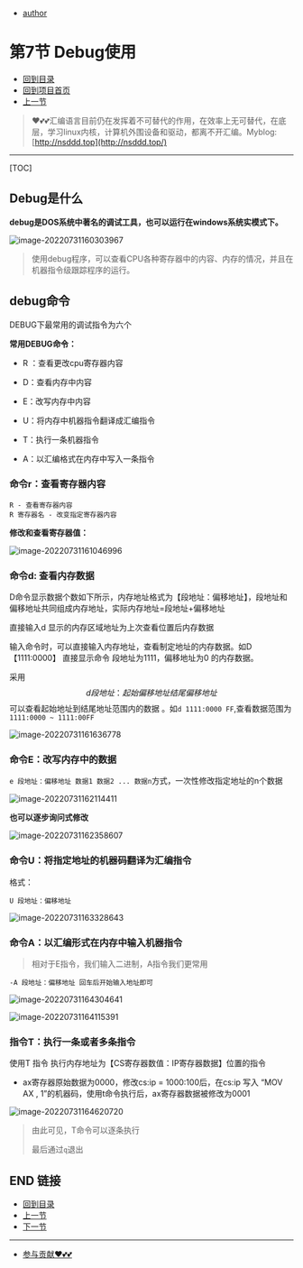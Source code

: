 + [author](https://github.com/3293172751)
# 第7节 Debug使用
+ [回到目录](../README.md)
+ [回到项目首页](../../README.md)
+ [上一节](6.md)
> ❤️💕💕汇编语言目前仍在发挥着不可替代的作用，在效率上无可替代，在底层，学习linux内核，计算机外围设备和驱动，都离不开汇编。Myblog:[http://nsddd.top](http://nsddd.top/)
---
[TOC]

## Debug是什么

**debug是DOS系统中著名的调试工具，也可以运行在windows系统实模式下。**

![image-20220731160303967](assets/image-20220731160303967.png)

> 使用debug程序，可以查看CPU各种寄存器中的内容、内存的情况，并且在机器指令级跟踪程序的运行。



## debug命令

 DEBUG下最常用的调试指令为六个

**常用DEBUG命令：**

+ R ：查看更改cpu寄存器内容

+ D：查看内存中内容

+ E：改写内存中内容

+ U：将内存中机器指令翻译成汇编指令

+ T：执行一条机器指令

+ A：以汇编格式在内存中写入一条指令



### 命令r：查看寄存器内容

```
R - 查看寄存器内容
R 寄存器名 - 改变指定寄存器内容
```

**修改和查看寄存器值：**

![image-20220731161046996](assets/image-20220731161046996.png)



### 命令d: 查看内存数据

D命令显示数据个数如下所示，内存地址格式为【段地址：偏移地址】，段地址和偏移地址共同组成内存地址，实际内存地址=段地址+偏移地址

直接输入d 显示的内存区域地址为上次查看位置后内存数据

输入命令时，可以直接输入内存地址，查看制定地址的内存数据。如D【1111:0000】 直接显示命令 段地址为1111，偏移地址为0 的内存数据。

采用$$d 段地址：起始偏移地址 结尾偏移地址$$ 可以查看起始地址到结尾地址范围内的数据 。如`d 1111:0000 FF`,查看数据范围为`1111:0000 ~ 1111:00FF`

![image-20220731161636778](assets/image-20220731161636778.png)





### 命令E：改写内存中的数据

`e 段地址：偏移地址 数据1 数据2 ... 数据n`方式，一次性修改指定地址的n个数据

![image-20220731162114411](assets/image-20220731162114411.png)



**也可以逐步询问式修改**

![image-20220731162358607](assets/image-20220731162358607.png)



### 命令U：将指定地址的机器码翻译为汇编指令

格式：

```
U 段地址：偏移地址
```

![image-20220731163328643](assets/image-20220731163328643.png)



### 命令A：以汇编形式在内存中输入机器指令

> 相对于E指令，我们输入二进制，A指令我们更常用

```
-A 段地址：偏移地址 回车后开始输入地址即可
```



![image-20220731164304641](assets/image-20220731164304641.png)

![image-20220731164115391](assets/image-20220731164115391.png)



### 指令T：执行一条或者多条指令

使用T 指令 执行内存地址为【CS寄存器数值：IP寄存器数据】位置的指令

+ ax寄存器原始数据为0000，修改cs:ip = 1000:100后，在cs:ip 写入 “MOV AX , 1”的机器码，使用t命令执行后，ax寄存器数据被修改为0001

![image-20220731164620720](assets/image-20220731164620720.png)

> 由此可见，T命令可以逐条执行
>
> 最后通过`q`退出



## END 链接

+ [回到目录](../README.md)
+ [上一节](6.md)
+ [下一节](8.md)
---
+ [参与贡献❤️💕💕](https://github.com/3293172751/Block_Chain/blob/master/Git/git-contributor.md)